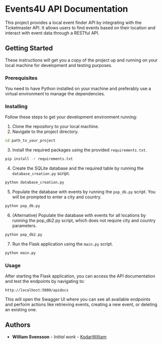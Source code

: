 
# Events4U API Documentation

This project provides a local event finder API by integrating with the Ticketmaster API. It allows users to find events based on their location and interact with event data through a RESTful API.

## Getting Started

These instructions will get you a copy of the project up and running on your local machine for development and testing purposes.

### Prerequisites

You need to have Python installed on your machine and preferably use a virtual environment to manage the dependencies.

### Installing

Follow these steps to get your development environment running:

1. Clone the repository to your local machine.
2. Navigate to the project directory.

```bash
cd path_to_your_project
```

3. Install the required packages using the provided `requirements.txt`.

```bash
pip install -r requirements.txt
```

4. Create the SQLite database and the required table by running the `database_creation.py` script.

```bash
python database_creation.py
```

5. Populate the database with events by running the `pop_db.py` script. You will be prompted to enter a city and country.

```bash
python pop_db.py
```

6. (Alternative) Populate the database with events for all locations by running the pop_db2.py script, which does not require city and country parameters.

```bash
python pop_db2.py
```

7. Run the Flask application using the `main.py` script.

```bash
python main.py
```

### Usage

After starting the Flask application, you can access the API documentation and test the endpoints by navigating to:

```
http://localhost:5000/apidocs
```

This will open the Swagger UI where you can see all available endpoints and perform actions like retrieving events, creating a new event, or deleting an existing one.

## Authors

* **William Svensson** - *Initial work* - [KodarWilliam](https://github.com/KodarWilliam)


